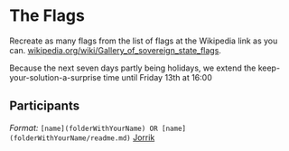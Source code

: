 # The Flags

Recreate as many flags from the list of flags at the Wikipedia link as you can. [wikipedia.org/wiki/Gallery_of_sovereign_state_flags](wikipedia.org/wiki/Gallery_of_sovereign_state_flags).

Because the next seven days partly being holidays, we extend the keep-your-solution-a-surprise time until Friday 13th at 16:00

## Participants
*Format:* ```[name](folderWithYourName) OR [name](folderWithYourName/readme.md)```
[Jorrik](./Jorrik/readme.md)